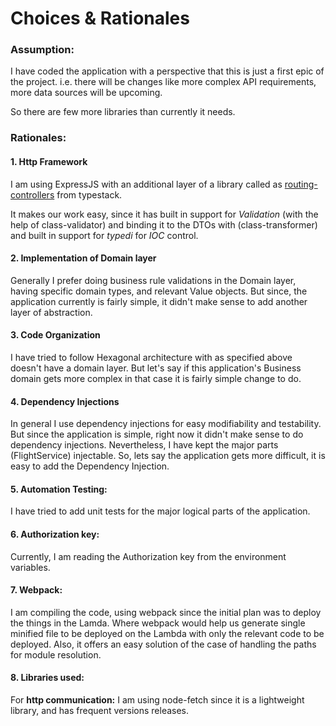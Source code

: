 # Choices & Rationales

### Assumption:

I have coded the application with a perspective that this is just a first epic of the project. 
i.e. there will be changes like more complex API requirements, more data sources will be upcoming. 

So there are few more libraries than currently it needs.

### Rationales:
#### 1. Http Framework
I am using ExpressJS with an additional layer of a library called as [routing-controllers](https://github.com/typestack/routing-controllers) from typestack.

It makes our work easy, since it has built in support for *Validation* (with the help of class-validator) and binding it to the DTOs with (class-transformer) and built in support for *typedi* for *IOC* control. 

#### 2. Implementation of Domain layer
Generally I prefer doing business rule validations in the Domain layer, having specific domain types, and relevant Value objects. 
But since, the application currently is fairly simple, it didn't make sense to add another layer of abstraction.

#### 3. Code Organization
I have tried to follow Hexagonal architecture with as specified above doesn't have a domain layer. 
But let's say if this application's Business domain gets more complex in that case it is fairly simple change to do.

#### 4. Dependency Injections
In general I use dependency injections for easy modifiability and testability. 
But since the application is simple, right now it didn't make sense to do dependency injections.
Nevertheless, I have kept the major parts (FlightService) injectable. 
So, lets say the application gets more difficult, it is easy to add the Dependency Injection.

#### 5. Automation Testing: 
I have tried to add unit tests for the major logical parts of the application.

#### 6. Authorization key: 
Currently, I am reading the Authorization key from the environment variables.

#### 7. Webpack: 
I am compiling the code, using webpack since the initial plan was to deploy the things in the Lamda. Where webpack would help us generate single minified file to be deployed on the Lambda with only the relevant code to be deployed. Also, it offers an easy solution of the case of handling the paths for module resolution.

#### 8. Libraries used:
For **http communication:** I am using node-fetch since it is a lightweight library, and has frequent versions releases. 



